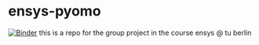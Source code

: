 # ensys-pyomo
[![Binder](https://mybinder.org/badge_logo.svg)](https://mybinder.org/v2/gh/tllsngnzlz/ensys-pyomo/main?filepath=simple_example.ipynb)
this is a repo for the group project in the course ensys @ tu berlin
